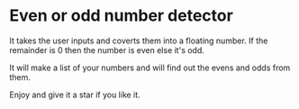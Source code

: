 # Even or odd number detector

It takes the user inputs and coverts them into a floating number. If the remainder is 0 then the number is even else it's odd.

It will make a list of your numbers and will find out the evens and odds from them.

Enjoy and give it a star if you like it.